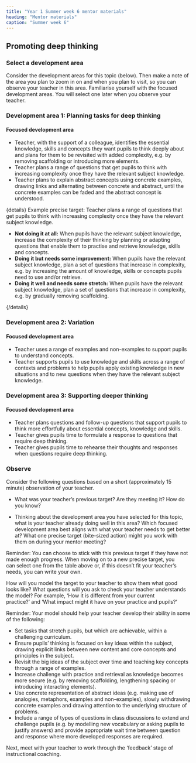 ```yaml
---
title: "Year 1 Summer week 6 mentor materials"
heading: "Mentor materials"
caption: "Summer week 6"
---
```



## Promoting deep thinking

### Select a development area

Consider the development areas for this topic (below). Then make a note of the area you plan to zoom in on and when you plan to visit, so you can observe your teacher in this area. Familiarise yourself with the focused development areas. You will select one later when you observe your teacher.

### Development area 1: Planning tasks for deep thinking

#### Focused development area    

- Teacher, with the support of a colleague, identifies the essential knowledge, skills and concepts they want pupils to think deeply about and plans for them to be revisited with added complexity, e.g. by removing scaffolding or introducing more elements. 
- Teacher plans a range of questions that get pupils to think with increasing complexity once they have the relevant subject knowledge.
- Teacher plans to explain abstract concepts using concrete examples, drawing links and alternating between concrete and abstract, until the concrete examples can be faded and the abstract concept is understood.

{details}
Example precise target: Teacher plans a range of questions that get pupils to think with increasing complexity once they have the relevant subject knowledge.


- **Not doing it at all:** When pupils have the relevant subject knowledge, increase the complexity of their thinking by planning or adapting questions that enable them to practise and retrieve knowledge, skills and concepts.
- **Doing it but needs some improvement:** When pupils have the relevant subject knowledge, plan a set of questions that increase in complexity, e.g. by increasing the amount of knowledge, skills or concepts pupils need to use and/or retrieve.
- **Doing it well and needs some stretch:** When pupils have the relevant subject knowledge, plan a set of questions that increase in complexity, e.g. by gradually removing scaffolding.

{/details}

### Development area 2: Variation

#### Focused development area    

- Teacher uses a range of examples and non-examples to support pupils to understand concepts. 
- Teacher supports pupils to use knowledge and skills across a range of contexts and problems to help pupils apply existing knowledge in new situations and to new questions when they have the relevant subject knowledge.                                                                                                                                                                                                                                                                                                             

### Development area 3: Supporting deeper thinking

#### Focused development area    

- Teacher plans questions and follow-up questions that support pupils to think more effortfully about essential concepts, knowledge and skills. 
- Teacher gives pupils time to formulate a response to questions that require deep thinking. 
- Teacher gives pupils time to rehearse their thoughts and responses when questions require deep thinking.                                                                                                                                                                                                                                                                         


### Observe

Consider the following questions based on a short (approximately 15 minute) observation of your teacher.

- What was your teacher’s previous target? Are they meeting it? How do you know?

- Thinking about the development area you have selected for this topic, what is your teacher already doing well in this area? Which focused development area best aligns with what your teacher needs to get better at? What one precise target (bite-sized action) might you work with them on during your mentor meeting?

Reminder: You can choose to stick with this previous target if they have not made enough progress. When moving on to a new precise target, you can select one from the table above or, if this doesn’t fit your teacher’s needs, you can write your own.

How will you model the target to your teacher to show them what good looks like? What questions will you ask to check your teacher understands the model? For example, ‘How it is different from your current practice?’ and ‘What impact might it have on your practice and pupils?’

Reminder: Your model should help your teacher develop their ability in some of the following:

- Set tasks that stretch pupils, but which are achievable, within a challenging curriculum.
- Ensure pupils’ thinking is focused on key ideas within the subject, drawing explicit links between new content and core concepts and principles in the subject.
- Revisit the big ideas of the subject over time and teaching key concepts through a range of examples.
- Increase challenge with practice and retrieval as knowledge becomes more secure (e.g. by removing scaffolding, lengthening spacing or introducing interacting elements).
- Use concrete representation of abstract ideas (e.g. making use of analogies, metaphors, examples and non-examples), slowly withdrawing concrete examples and drawing attention to the underlying structure of problems.
- Include a range of types of questions in class discussions to extend and challenge pupils (e.g. by modelling new vocabulary or asking pupils to justify answers) and provide appropriate wait time between question and response where more developed responses are required.

Next, meet with your teacher to work through the ‘feedback’ stage of instructional coaching. 

